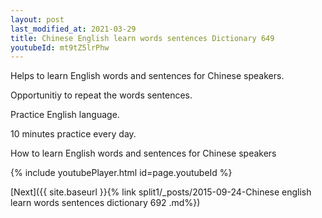 ```yaml
---
layout: post
last_modified_at: 2021-03-29
title: Chinese English learn words sentences Dictionary 649 
youtubeId: mt9tZ5lrPhw
---
```

 
 
Helps to learn English words and sentences for Chinese speakers.

Opportunitiy to repeat the words sentences. 

Practice English language. 
 
10 minutes practice every day. 
 
How to learn English words and sentences for Chinese speakers 
 
{% include youtubePlayer.html id=page.youtubeId %}
 
 
[Next]({{ site.baseurl }}{% link  split1/_posts/2015-09-24-Chinese english learn words sentences dictionary 692 .md%})
 
